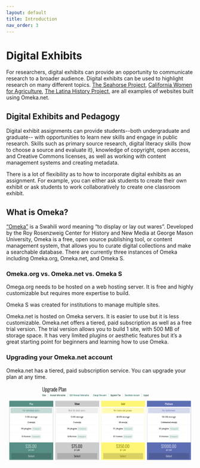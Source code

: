 ```yaml
---
layout: default
title: Introduction
nav_order: 3
---
```

# Digital Exhibits

For researchers, digital exhibits can provide an opportunity to communicate research to a broader audience. Digital exhibits can be used to highlight research on many different topics. [The Seahorse Project](https://seahorseproject.omeka.net/), [California Women for Agriculture](https://cawomenforag.omeka.ne), [The Latina History Project](https://latinahistoryproject.omeka.net/), are all examples of websites built using Omeka.net.

## Digital Exhibits and Pedagogy

Digital exhibit assignments can provide students--both undergraduate and graduate-- with opportunities to learn new skills and engage in public research. Skills such as primary source research, digital literacy skills (how to choose a source and evaluate it), knowledge of copyright, open access, and Creative Commons licenses, as well as working with content management systems and creating metadata.

There is a lot of flexibility as to how to incorporate digital exhibits as an assignment. For example, you can either ask students to create their own exhibit or ask students to work collaboratively to create one classroom exhibit.

## What is Omeka?

[“Omeka”](https://omeka.org/about/project/) is a Swahili word meaning “to display or lay out wares”. Developed by the Roy Rosenzweig Center for History and New Media at George Mason University, Omeka is a free, open source publishing tool, or content management system, that allows you to curate digital collections and make a searchable database. There are currently three instances of Omeka including Omeka.org, Omeka.net, and Omeka S.

### Omeka.org vs. Omeka.net vs. Omeka S

Omega.org needs to be hosted on a web hosting server. It is free and highly customizable but requires more expertise to build.

Omeka S was created for institutions to manage multiple sites.

Omeka.net is hosted on Omeka servers. It is easier to use but it is less customizable. Omeka.net offers a tiered, paid subscription as well as a free trial version. The trial version allows you to build 1 site, with 500 MB of storage space. It has very limited plugins or aesthetic features but it’s a great starting point for beginners and learning how to use Omeka.

### Upgrading your Omeka.net account

Omeka.net has a tiered, paid subscription service. You can upgrade your plan at any time.

<img src="images/Upgrade-plan.png" alt="Upgrade plan" width="800" height="auto">
